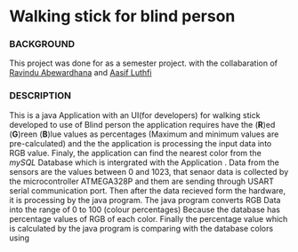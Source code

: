 # Walking stick for blind person

### BACKGROUND
This project was done for as a semester project. with the collabaration of [Ravindu Abewardhana](https://www.facebook.com/ravindu.abewardana) and [Aasif Luthfi](https://www.facebook.com/mlmaasif)

### DESCRIPTION
This is a java Application with an UI(for developers) for walking stick developed to use of Blind person
the application requires have the (**R**)ed (**G**)reen (**B**)lue values as percentages (Maximum and minimum values are pre-calculated) and the the application is processing the input data into RGB value. Finaly, the application can find the nearest color from the *mySQL* Database which is intergrated with the Application .
Data from the sensors are the values between 0 and 1023, that senaor data is collected by the microcontroller ATMEGA328P and them are sending through USART serial communication port. Then after the data recieved form the hardware, it is processing by the java program. The java program converts RGB Data into the range of 0 to 100 (colour percentages)
Because the database has percentage values of RGB of each color.
Finally the percentage value which is calculated by the java program is comparing with the database colors using 
